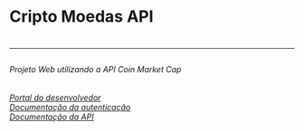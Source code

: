 
<h1>Cripto Moedas API<h1>
<hr>
<h6>Projeto Web utilizando a API Coin Market Cap<h6>
<a href="https://pro.coinmarketcap.com/account" target="_blank">Portal do desenvolvedor<a>
<br>
<a href="https://coinmarketcap.com/api/documentation/v1/#section/Authentication" target="_blank">Documentação da autenticação<a>
<br>
<a href="https://coinmarketcap.com/api/documentation/v1/#" target="_blank">Documentação da API<a>